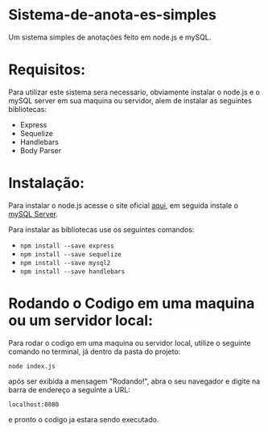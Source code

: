 # Sistema-de-anota-es-simples
Um sistema simples de anotações feito em node.js e mySQL.

# Requisitos:
Para utilizar este sistema sera necessario, obviamente instalar o node.js e o mySQL server em sua maquina ou servidor, alem de instalar as 
seguintes bibliotecas:

- Express
- Sequelize
- Handlebars
- Body Parser

# Instalação:
Para instalar o node.js acesse o site oficial [aqui](https://nodejs.org/), em seguida instale o [mySQL Server](http://mysql.com).

Para instalar as bibliotecas use os seguintes comandos:

- `npm install --save express`
- `npm install --save sequelize`
- `npm install --save mysql2`
- `npm install --save handlebars`

# Rodando o Codigo em uma maquina ou um servidor local:
Para rodar o codigo em uma maquina ou servidor local, utilize o seguinte comando no terminal, já dentro da pasta do projeto:

`node index.js`

após ser exibida a mensagem "Rodando!", abra o seu navegador e digite na barra de endereço a seguinte a URL:

`localhost:8080`

e pronto o codigo ja estara sendo executado.
